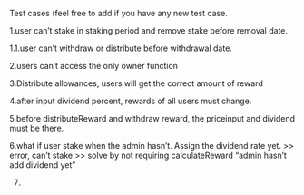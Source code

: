 Test cases (feel free to add if you have any new test case.

1.user can’t stake in staking period and remove stake before removal date.

1.1.user can’t  withdraw or distribute before withdrawal date.

2.users can’t access the only owner function

3.Distribute allowances, users will get the correct amount of reward

4.after input dividend percent, rewards of all users must change.

5.before distributeReward and withdraw reward, the priceinput and dividend must be there.

6.what if user stake when the admin hasn’t. Assign the dividend rate yet. >> error, can’t stake >> solve by not requiring calculateReward “admin hasn’t add dividend yet”

7.
